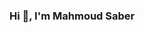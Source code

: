 ### Hi 👋, I'm Mahmoud Saber

<!--
**mahmoudsaber11/mahmoudsaber11** is a ✨ _special_ ✨ repository because its `README.md` (this file) appears on your GitHub profile.

Here are some ideas to get you started:

_🔭 I’m currently working on Improving my skills

_🌱 I’m currently learning Flutter and Dart

_👯 I’m looking to collaborate on Flutter Projects

_🤝 I’m looking for help with Flutter Projects

_ 👨‍💻All of my projects are available at
   https://github.com/mahmoudsaber11?tab=repositories

_💬 Ask me about Flutter and Dart

_📫 How to reach me 
  mahmoudsaber223015@gmail.com
Languages and Tools:
 
